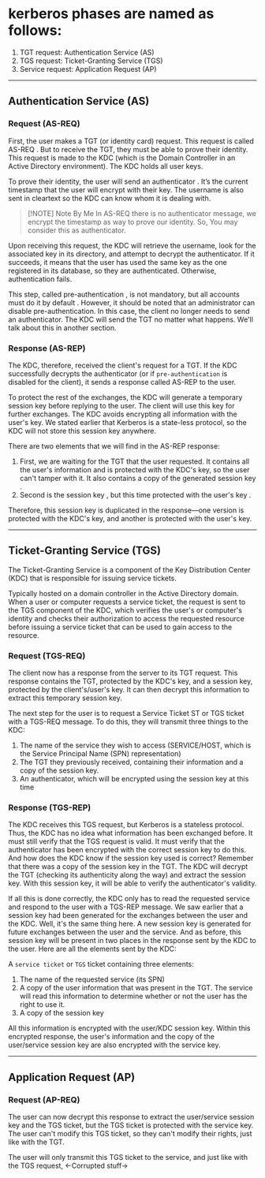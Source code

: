 # kerberos phases are named as follows:
1. TGT request: Authentication Service (AS)
2. TGS request: Ticket-Granting Service (TGS)
3. Service request: Application Request (AP)

---
## Authentication Service (AS)
### Request (AS-REQ)
First, the user makes a TGT (or identity card) request. This request is called AS-REQ . But to receive the TGT, they must be able to prove their identity. This request is made to the KDC
(which is the Domain Controller in an Active Directory environment). The KDC holds all user keys.

To prove their identity, the user will send an authenticator . It’s the current timestamp that the user will encrypt with their key. The username is also sent in cleartext so the KDC can
know whom it is dealing with. 


> [!NOTE] Note By Me
> In AS-REQ there is no authenticator message, we encrypt the timestamp as way to prove our identity. So, You may consider this as authenticator.


Upon receiving this request, the KDC will retrieve the username, look for the associated key in its directory, and attempt to decrypt the authenticator. If it succeeds, it means that the user has used the same key as the one registered in its database, so they are authenticated. Otherwise, authentication fails.

This step, called pre-authentication , is not mandatory, but all accounts must do it by default . However, it should be noted that an administrator can disable pre-authentication. In this case, the client no longer needs to send an authenticator. The KDC will send the TGT no matter what happens. We'll talk about this in another section.

### Response (AS-REP)
The KDC, therefore, received the client's request for a TGT. If the KDC successfully decrypts the authenticator (or if `pre-authentication` is disabled for the client), it sends a response
called AS-REP to the user.

To protect the rest of the exchanges, the KDC will generate a temporary session key before replying to the user. The client will use this key for further exchanges. The KDC avoids encrypting all information with the user's key. We stated earlier that Kerberos is a state-less protocol, so the KDC will not store this session key anywhere.

There are two elements that we will find in the AS-REP response:
1. First, we are waiting for the TGT that the user requested. It contains all the user's information and is protected with the KDC's key, so the user can't tamper with it. It also contains a copy of the generated session key .
2. Second is the session key , but this time protected with the user's key .

Therefore, this session key is duplicated in the response—one version is protected with the KDC's key, and another is protected with the user's key.


---

## Ticket-Granting Service (TGS)
The Ticket-Granting Service is a component of the Key Distribution Center (KDC) that is responsible for issuing service tickets.

Typically hosted on a domain controller in the Active Directory domain. When a user or computer requests a service ticket, the request is sent to the TGS component of the KDC,
which verifies the user's or computer's identity and checks their authorization to access the requested resource before issuing a service ticket that can be used to gain access to the
resource.

### Request (TGS-REQ)
The client now has a response from the server to its TGT request. This response contains the TGT, protected by the KDC's key, and a session key, protected by the client's/user's key. It can then decrypt this information to extract this temporary session key.

The next step for the user is to request a Service Ticket ST or TGS ticket with a TGS-REQ message. To do this, they will transmit three things to the KDC:
1. The name of the service they wish to access (SERVICE/HOST, which is the Service Principal Name (SPN) representation)
2. The TGT they previously received, containing their information and a copy of the session key.
3. An authenticator, which will be encrypted using the session key at this time

### Response (TGS-REP)
The KDC receives this TGS request, but Kerberos is a stateless protocol. Thus, the KDC has no idea what information has been exchanged before. It must still verify that the TGS request
is valid. It must verify that the authenticator has been encrypted with the correct session key to do this. And how does the KDC know if the session key used is correct? Remember that there was a copy of the session key in the TGT. The KDC will decrypt the TGT (checking its authenticity along the way) and extract the session key. With this session key, it will be able to verify the authenticator's validity.

If all this is done correctly, the KDC only has to read the requested service and respond to the user with a TGS-REP message. We saw earlier that a session key had been generated for the exchanges between the user and the KDC. Well, it's the same thing here. A new session key is generated for future exchanges between the user and the service. And as before, this session key will be present in two places in the response sent by the KDC to the user. Here are all the elements sent by the KDC:

A `service ticket` or `TGS` ticket containing three elements:
1. The name of the requested service (its SPN)
2. A copy of the user information that was present in the TGT. The service will read this information to determine whether or not the user has the right to use it.
3. A copy of the session key

All this information is encrypted with the user/KDC session key. Within this encrypted response, the user's information and the copy of the user/service session key are also encrypted with the service key.

---
## Application Request (AP)
### Request (AP-REQ)
The user can now decrypt this response to extract the user/service session key and the TGS ticket, but the TGS ticket is protected with the service key. The user can't modify this TGS
ticket, so they can't modify their rights, just like with the TGT.

The user will only transmit this TGS ticket to the service, and just like with the TGS request, <-Corrupted stuff->